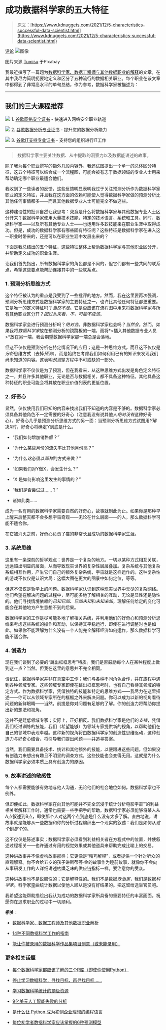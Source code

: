 # 成功数据科学家的五大特征

> 原文：[https://www.kdnuggets.com/2021/12/5-characteristics-successful-data-scientist.html](https://www.kdnuggets.com/2021/12/5-characteristics-successful-data-scientist.html)

[评论](#comments) ![图像](../Images/30cdfe0816ee4df241ef69515418c54c.png)

图片来源 [Tumisu](https://pixabay.com/users/tumisu-148124/) 于Pixabay

我最近撰写了一篇题为[数据科学家、数据工程师与其他数据职业的解释](/2021/05/data-scientist-data-engineer-data-careers-explained.html)的文章，在其中我尽力简明扼要地定义和区分了五种流行的数据相关职业。每个职业在该文章中都得到了非常高水平的单句总结，作为参考，数据科学家被描述为：

* * *

## 我们的三大课程推荐

![](../Images/0244c01ba9267c002ef39d4907e0b8fb.png) 1. [谷歌网络安全证书](https://www.kdnuggets.com/google-cybersecurity) - 快速进入网络安全职业轨道

![](../Images/e225c49c3c91745821c8c0368bf04711.png) 2. [谷歌数据分析专业证书](https://www.kdnuggets.com/google-data-analytics) - 提升您的数据分析能力

![](../Images/0244c01ba9267c002ef39d4907e0b8fb.png) 3. [谷歌IT支持专业证书](https://www.kdnuggets.com/google-itsupport) - 支持您的组织进行IT工作

* * *

> 数据科学家主要关注数据、从中提取的洞察力以及数据能讲述的故事。

除了我为每个职业撰写的额外几段内容外，我还试图提出一个单一的总体区分特征，这五个特征可以结合成一个流程图，可能会被有志于数据领域的专业人士用来帮助确定哪个职业最适合他们。

我收到了一些读者的反馈，这些反馈明显表明我过于关注预测分析作为数据科学家职业的定义特征，并且我在这方面的依赖可能使人觉得数据科学家做的预测分析比其他任何事情都多——而且其他数据专业人士可能完全不做这些。

这种建设性的批评自然让我思考：究竟是什么将数据科学家与其他数据专业人士区分开来？数据科学家使用大量技术技能，特定的技术语言、系统和工具。同时，数据科学家——以及所有其他专业人士——也运用许多软技能来在职业生涯中取得成功。但是，成功的数据科学家有哪些固有特征呢？这些特征是数据科学家在进入这一职业时带来的，还是可以在职业生涯中发展出来的？

下面是我总结出的五个特征，这些特征整体上帮助数据科学家与其他职业区分开，并帮助定义成功的职业生涯。

让我们首先指出，所有数据科学家的角色都是不同的，但它们都有一些共同的联系点，希望这些要点能帮助连接其中的一些联系点。

### 1\. 预测分析思维方式

这个特征被认为的重点是我受到了一些批评的地方。然而，我在这里要再次强调，预测分析思维方式是数据科学家的主要特征之一，也许比其他任何特征都更重要。它是唯一的定义特征吗？*当然不是*。它是否应该在流程图中用来将数据科学家与所有其他职业区分开？*回过头来看，不，可能不应该*。

数据科学家会进行预测分析吗？*绝对会*。非数据科学家也会吗？*当然会*。然而，如果我将*数据科学家*放在预测分析的跷跷板的一端，而将*<插入其他数据专业人员>*放在另一端，我会期望数据科学家那一端总是会落地。

但这不仅仅是预测分析在特定情况下的应用；这是一种思维方式。而且这不仅仅是*分析*思维方式（去掉*预测*），而是始终在考虑我们如何利用已有的知识来发现我们尚未知道的内容。这表明*预测*是方程中不可或缺的一部分。

数据科学家不仅仅是为了预测，但在我看来，从这种思维方式出发是角色定义特征之一，并且许多其他职业，无论是否与数据相关，都不具备这种特征。其他具备这种特征的职业可能会将其放在职业价值列表的更低位置。

### 2\. 好奇心

显然，仅仅使用我们已知的内容来找出我们不知道的内容是不够的。数据科学家必须具备其他角色不一定需要的好奇心（注意我没有说其他人*绝对没有*这种好奇心）。好奇心几乎是预测分析思维方式的另一面：当预测分析思维方式试图用*Y*解决*X*时，好奇心将确定*Y*到底是什么。

+   “我们如何增加销售额？”

+   “为什么某些月份的流失率比其他月份高？”

+   “为什么*这*必须以*那样*的方式来做？”

+   “如果我们对Y做X，会发生什么？”

+   “X 是如何影响这里发生的事情的？”

+   “我们是否尝试过……？”

+   诸如此类……

成为一名有用的数据科学家需要自然的好奇心，故事就到此为止。如果你是那种早上醒来后整天都不会多想宇宙奇观——无论在什么层面——的人，那么数据科学可能不适合你。

在它被消灭之前，好奇心负责了猫的非常长且成功的数据科学家生涯。

### 3\. 系统思维

这里有一条深刻的哲学观点：世界是一个复杂的地方。一切以某种方式相互关联，远远超出明显的层面，从而导致现实世界的复杂性层层叠加。复杂系统与其他复杂系统相互作用，产生它们自己的额外复杂系统，宇宙就是这样运作的。这种复杂性的游戏不仅仅是认识大局：这幅大图在更大的图景中如何定位，等等。

但这不仅仅是哲学上的问题。数据科学家认识到这种现实世界中无尽的复杂网络。他们希望在解决问题的过程中，尽可能多地了解相关的互动，无论是显性还是隐性的。他们寻找情境依赖的*已知已知*、*已知未知*和*未知未知*，理解任何给定的变化可能会在其他地方产生意想不到的后果。

数据科学家的工作是尽可能多地了解相关系统，并利用他们的好奇心和预测分析思维来考虑这些系统的操作和互动，以保持其平稳运行，即使在进行调整时也是如此。如果你不能理解为什么没有一个人能完全解释经济如何运作，那么数据科学可能不适合你。

### 4\. 创造力

现在我们谈到了必要的“跳出框框思考”特质。我们是否鼓励每个人在某种程度上做到这一点？当然。但我在这里的意思并不完全相同。

请记住，数据科学家并非在真空中工作；我们与各种不同角色合作，并在旅程中遇到各种领域专家。这些领域专家即使在跳出框框思考时，也有自己看待其领域的特定方式。作为数据科学家，凭借独特的技能和特定的思维方式——我尽力在这里描述——你可以从领域专家所在的框框之外来解决问题。你可以成为以新的视角看待问题的新鲜眼睛——当然，前提是你对问题有足够的了解。你的创造力将帮助你提出新的想法和视角。

这并不是贬低领域专家；实际上，正好相反。我们数据科学家是他们的*支持*，凭借我们经过训练的技能，我们（希望能够）为领域专家提供新的视角，以帮助他们在自己的领域中表现卓越。这种新的视角将由数据科学家的创造性思维驱动，这种创造力与好奇心结合，将引导我们提出问题——并追寻答案。

当然，我们需要具备技术、统计和其他额外的技能，以便跟进这些问题，但如果没有创造力来想出有趣且不明显的调查方式，这些技能也会变得无用。这就是为什么数据科学家必须本质上具有创造力的原因。

### 5. 故事讲述的敏感性

每个人都需要能够有效地与他人沟通，无论他们的社会地位如何。数据科学家也不例外。

但即便如此，数据科学家在向其他可能并不完全沉浸于统计分析电影宇宙™的利益相关者解释工作时，通常也需要一些手把手的帮助。数据科学家必须能够将某人从A点叙述到B点，即使那个人对这两个点到底是什么没有太多了解。直白地说，讲故事就是能够从一些数据和你的分析过程编织出一个现实的叙述：我们是如何从*这个*到*那个*的。

这不仅仅是陈述事实；数据科学家必须看到利益相关者在方程式中的位置，并使叙述过程相关——也许通过有用的视觉效果或其他道具来帮助完成比喻上的交易。

这种讲故事并不像虚构故事那样；它更像是“精巧解释”，或者提供一个针对听众的直观解释。你不会给五岁的孩子讲斯蒂芬·金的故事作为睡前故事，就像你不会向从事研发工作的人详细讲述枯燥乏味的供应链指标一样。要注意你的受众。

这种讲故事也不是说服性的；它是解释性的。我们不是数据*政治家*，我们是数据*科学家*。科学家歪曲统计数据以使他人顺从是没有好结果的。把这留给选举官员吧。

我希望这能帮助描绘出我认为成功的数据科学家所具备的重要特征的丰富画面。祝愿你在追求职业的过程中一切顺利。

**相关**：

+   [数据科学家、数据工程师及其他数据职业解析](/2021/05/data-scientist-data-engineer-data-careers-explained.html)

+   [14种不同数据科学工作的指南](/2021/10/guide-14-different-data-science-jobs.html)

+   [能让你被录用的数据科学作品集项目创意（或未能录用）](/2021/10/data-science-portfolio-project-ideas.html)

### 更多相关话题

+   [每个数据科学家都应该了解的三个R库（即使你使用Python）](https://www.kdnuggets.com/2021/12/three-r-libraries-every-data-scientist-know-even-python.html)

+   [停止学习数据科学，寻找目标，再寻找目标……](https://www.kdnuggets.com/2021/12/stop-learning-data-science-find-purpose.html)

+   [学习数据科学统计的顶级资源](https://www.kdnuggets.com/2021/12/springboard-top-resources-learn-data-science-statistics.html)

+   [9亿美元人工智能失败的分析](https://www.kdnuggets.com/2021/12/9b-ai-failure-examined.html)

+   [是什么让 Python 成为初创企业理想的编程语言](https://www.kdnuggets.com/2021/12/makes-python-ideal-programming-language-startups.html)

+   [每位初学者数据科学家应该掌握的6种预测模型](https://www.kdnuggets.com/2021/12/6-predictive-models-every-beginner-data-scientist-master.html)
